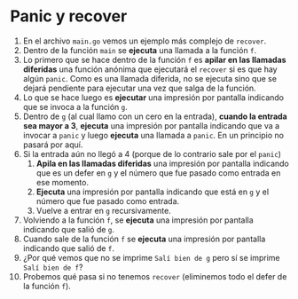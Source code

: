 # Panic y recover

1. En el archivo `main.go` vemos un ejemplo más complejo de `recover`.  
2. Dentro de la función `main` se **ejecuta** una llamada a la función `f`.  
3. Lo primero que se hace dentro de la función `f` es **apilar en las llamadas diferidas** una función anónima que ejecutará el `recover` si es que hay algún `panic`. Como es una llamada diferida, no se ejecuta sino que se dejará pendiente para ejecutar una vez que salga de la función.  
4. Lo que se hace luego es **ejecutar** una impresión por pantalla indicando que se invoca a la función `g`.  
5. Dentro de `g` (al cual llamo con un cero en la entrada), **cuando la entrada sea mayor a 3**, **ejecuta** una impresión por pantalla indicando que va a invocar a `panic` y luego **ejecuta** una llamada a `panic`. En un principio no pasará por aquí.
6. Si la entrada aún no llegó a 4 (porque de lo contrario sale por el `panic`)
   1. **Apila en las llamadas diferidas** una impresión por pantalla indicando que es un defer en `g` y el número que fue pasado como entrada en ese momento.  
   2. **Ejecuta** una impresión por pantalla indicando que está en `g` y el número que fue pasado como entrada.  
   3. Vuelve a entrar en `g` recursivamente.  
7. Volviendo a la función `f`, se **ejecuta** una impresión por pantalla indicando que salió de `g`.
8. Cuando sale de la función `f` se **ejecuta** una impresión por pantalla indicando que salió de `f`.  
9. ¿Por qué vemos que no se imprime `Salí bien de g` pero sí se imprime `Salí bien de f`?  
10. Probemos qué pasa si no tenemos `recover` (eliminemos todo el defer de la función `f`).  
